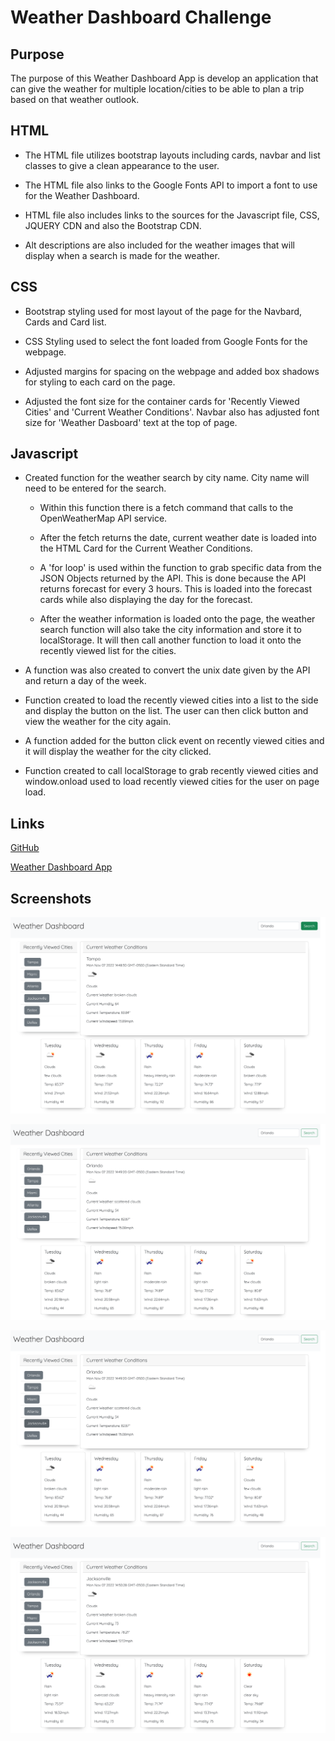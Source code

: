 # Weather Dashboard Challenge

## Purpose
The purpose of this Weather Dashboard App is develop an application that can give the weather for multiple location/cities to be able to plan a trip based on that weather outlook.  


## HTML 
* The HTML file utilizes bootstrap layouts including cards, navbar and list classes to give a clean appearance to the user.

* The HTML file also links to the Google Fonts API to import a font to use for the Weather Dashboard. 

* HTML file also includes links to the sources for the Javascript file, CSS, JQUERY CDN and also the Bootstrap CDN.  

* Alt descriptions are also included for the weather images that will display when a search is made for the weather. 


## CSS
* Bootstrap styling used for most layout of the page for the Navbard, Cards and Card list.

* CSS Styling used to select the font loaded from Google Fonts for the webpage.

* Adjusted margins for spacing on the webpage and added box shadows for styling to each card on the page.

* Adjusted the font size for the container cards for 'Recently Viewed Cities' and 'Current Weather Conditions'.  Navbar also has adjusted font size for 'Weather Dasboard' text at the top of page. 


## Javascript
* Created function for the weather search by city name.  City name will need to be entered for the search.
    * Within this function there is a fetch command that calls to the OpenWeatherMap API service.  
    * After the fetch returns the date, current weather date is loaded into the HTML Card for the Current Weather Conditions.  

    * A 'for loop' is used within the function to grab specific data from the JSON Objects returned by the API.  This is done because the API returns forecast for every 3 hours. This is loaded into the forecast cards while also displaying the day for the forecast. 

    * After the weather information is loaded onto the page, the weather search function will also take the city information and store it to localStorage.  It will then call another function to load it onto the recently viewed list for the cities. 

* A function was also created to convert the unix date given by the API and return a day of the week.

* Function created to load the recently viewed cities into a list to the side and display the button on the list.  The user can then click button and view the weather for the city again.

* A function added for the button click event on recently viewed cities and it will display the weather for the city clicked. 

* Function created to call localStorage to grab recently viewed cities and window.onload used to load recently viewed cities for the user on page load. 

## Links
[GitHub](https://github.com/j-faust/weather-dashboard-challenge)

[Weather Dashboard App](https://j-faust.github.io/weather-dashboard-challenge)

## Screenshots

![Weather Dashboard Screenshot1](./jmages/weather1.png)

![Weather Dashboard Screenshot2](./jmages/weather2.png)

![Weather Dashboard Screenshot3](./jmages/weather3.png)

![Weather Dashboard Screenshot4](./jmages/weather4.png)

